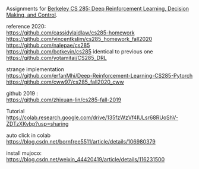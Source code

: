 Assignments for [Berkeley CS 285: Deep Reinforcement Learning, Decision Making, and Control](http://rail.eecs.berkeley.edu/deeprlcourse/).


reference 2020:  
https://github.com/cassidylaidlaw/cs285-homework  
https://github.com/vincentkslim/cs285_homework_fall2020  
https://github.com/nalepae/cs285  
https://github.com/botkevin/cs285  identical to previous one  
https://github.com/yotamitai/CS285_DRL   

strange implementation  
https://github.com/erfanMhi/Deep-Reinforcement-Learning-CS285-Pytorch  
https://github.com/cww97/cs285_fall2020_cww  


github 2019 :  
https://github.com/zhixuan-lin/cs285-fall-2019  



Tutorial  
https://colab.research.google.com/drive/135fzWzVf4IULsr68RUoShV-ZDTzXKvbp?usp=sharing

auto click in colab  
https://blog.csdn.net/bornfree5511/article/details/106980379  


install mujoco:  
https://blog.csdn.net/weixin_44420419/article/details/116231500
